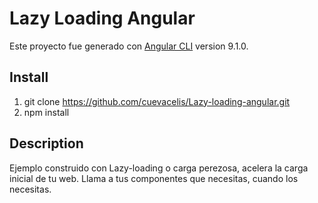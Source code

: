 # Lazy Loading Angular

Este proyecto fue generado con [Angular CLI](https://github.com/angular/angular-cli) version 9.1.0.

## Install
1. git clone https://github.com/cuevacelis/Lazy-loading-angular.git
2. npm install

## Description

Ejemplo construido con Lazy-loading o carga perezosa, acelera la carga inicial de tu web.
Llama a tus componentes que necesitas, cuando los necesitas.
